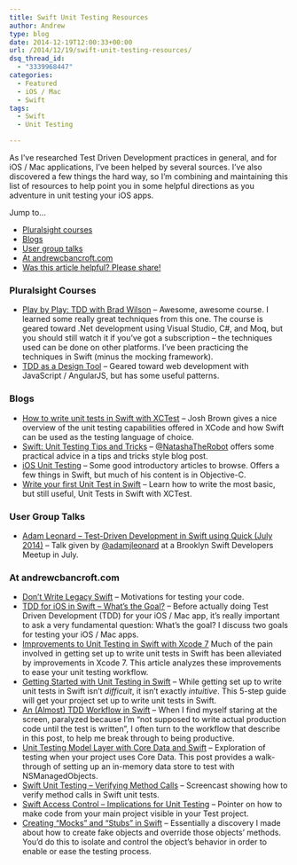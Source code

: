 ```yaml
---
title: Swift Unit Testing Resources
author: Andrew
type: blog
date: 2014-12-19T12:00:33+00:00
url: /2014/12/19/swift-unit-testing-resources/
dsq_thread_id:
  - "3339968447"
categories:
  - Featured
  - iOS / Mac
  - Swift
tags:
  - Swift
  - Unit Testing

---
```

As I&#8217;ve researched Test Driven Development practices in general, and for iOS / Mac applications, I&#8217;ve been helped by several sources. I&#8217;ve also discovered a few things the hard way, so I&#8217;m combining and maintaining this list of resources to help point you in some helpful directions as you adventure in unit testing your iOS apps.

<div class="resources">
  <div class="resources-header">
    Jump to&#8230;
  </div>
  
  <ul class="resources-content">
    <li>
      <a href="#pluralsight">Pluralsight courses</a>
    </li>
    <li>
      <a href="#blogs">Blogs</a>
    </li>
    <li>
      <a href="#user-group">User group talks</a>
    </li>
    <li>
      <a href="#at-acb">At andrewcbancroft.com</a>
    </li>
    <li>
      <a href="#share">Was this article helpful? Please share!</a>
    </li>
  </ul>
</div>

<a name="pluralsight" class="jump-target"></a>

### Pluralsight Courses

  * [Play by Play: TDD with Brad Wilson][1] &#8211; Awesome, awesome course. I learned some really great techniques from this one. The course is geared toward .Net development using Visual Studio, C#, and Moq, but you should still watch it if you&#8217;ve got a subscription &#8211; the techniques used can be done on other platforms. I&#8217;ve been practicing the techniques in Swift (minus the mocking framework).
  * [TDD as a Design Tool][2] &#8211; Geared toward web development with JavaScript / AngularJS, but has some useful patterns.

<a name="blogs" class="jump-target"></a>

### Blogs

  * [How to write unit tests in Swift with XCTest][3] &#8211; Josh Brown gives a nice overview of the unit testing capabilities offered in XCode and how Swift can be used as the testing language of choice.
  * [Swift: Unit Testing Tips and Tricks][4] &#8211; [@NatashaTheRobot][5] offers some practical advice in a tips and tricks style blog post.
  * [iOS Unit Testing][6] &#8211; Some good introductory articles to browse. Offers a few things in Swift, but much of his content is in Objective-C.
  * [Write your first Unit Test in Swift][7] &#8211; Learn how to write the most basic, but still useful, Unit Tests in Swift with XCTest.

<a name="user-group" class="jump-target"></a>

### User Group Talks

  * [Adam Leonard &#8211; Test-Driven Development in Swift using Quick (July 2014)][8] &#8211; Talk given by [@adamjleonard][9] at a Brooklyn Swift Developers Meetup in July.

<a name="at-acb" class="jump-target"></a>

### At andrewcbancroft.com

  * [Don&#8217;t Write Legacy Swift][10] &#8211; Motivations for testing your code.
  * [TDD for iOS in Swift – What’s the Goal?][11] &#8211; Before actually doing Test Driven Development (TDD) for your iOS / Mac app, it’s really important to ask a very fundamental question: What’s the goal? I discuss two goals for testing your iOS / Mac apps.
  * [Improvements to Unit Testing in Swift with Xcode 7][12] Much of the pain involved in getting set up to write unit tests in Swift has been alleviated by improvements in Xcode 7. This article analyzes these improvements to ease your unit testing workflow.
  * [Getting Started with Unit Testing in Swift][13] &#8211; While getting set up to write unit tests in Swift isn&#8217;t _difficult_, it isn&#8217;t exactly _intuitive_. This 5-step guide will get your project set up to write unit tests in Swift.
  * [An (Almost) TDD Workflow in Swift][14] &#8211; When I find myself staring at the screen, paralyzed because I’m “not supposed to write actual production code until the test is written”, I often turn to the workflow that describe in this post, to help me break through to being productive.
  * [Unit Testing Model Layer with Core Data and Swift][15] &#8211; Exploration of testing when your project uses Core Data. This post provides a walk-through of setting up an in-memory data store to test with NSManagedObjects.
  * [Swift Unit Testing &#8211; Verifying Method Calls][16] &#8211; Screencast showing how to verify method calls in Swift unit tests.
  * [Swift Access Control &#8211; Implications for Unit Testing][17] &#8211; Pointer on how to make code from your main project visible in your Test project.
  * [Creating &#8220;Mocks&#8221; and &#8220;Stubs&#8221; in Swift][18] &#8211; Essentially a discovery I made about how to create fake objects and override those objects&#8217; methods. You&#8217;d do this to isolate and control the object&#8217;s behavior in order to enable or ease the testing process.

<a name="share" class="jump-target"></a>

 [1]: http://www.pluralsight.com/courses/play-by-play-wilson-tdd
 [2]: http://www.pluralsight.com/courses/tdd-as-design-tool
 [3]: http://roadfiresoftware.com/2014/06/unit-testing-with-swift/
 [4]: http://natashatherobot.com/swift-unit-testing-tips-and-tricks/
 [5]: https://twitter.com/NatashaTheRobot
 [6]: http://iosunittesting.com/
 [7]: https://swiftcast.tv/articles/introduction-to-xctest
 [8]: http://vimeo.com/102163542
 [9]: https://twitter.com/adamjleonard
 [10]: http://www.andrewcbancroft.com/2014/12/10/dont-write-legacy-swift/
 [11]: http://www.andrewcbancroft.com/2014/12/16/tdd-ios-swift-whats-goal/
 [12]: http://www.andrewcbancroft.com/2015/06/10/improvements-to-unit-testing-in-swift-with-xcode-7/ "Improvements to Unit Testing in Swift with Xcode 7"
 [13]: http://www.andrewcbancroft.com/2014/12/29/getting-started-unit-testing-swift
 [14]: http://www.andrewcbancroft.com/2015/03/10/an-almost-tdd-workflow-in-swift/ "An (Almost) TDD Workflow in Swift"
 [15]: http://www.andrewcbancroft.com/2015/01/13/unit-testing-model-layer-core-data-swift/ "Unit Testing Model Layer with Core Data and Swift"
 [16]: http://www.andrewcbancroft.com/2014/12/22/swift-unit-testing-verifying-method-calls/
 [17]: http://www.andrewcbancroft.com/2014/07/22/swift-access-control-implications-for-unit-testing/
 [18]: http://www.andrewcbancroft.com/2014/07/15/how-to-create-mocks-and-stubs-in-swift/